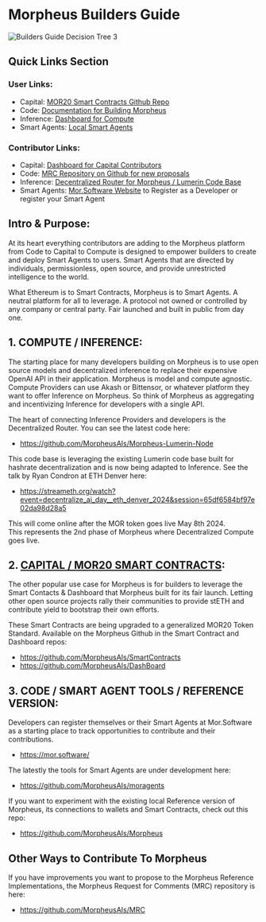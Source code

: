 # Morpheus Builders Guide
![Builders Guide Decision Tree 3](https://github.com/MorpheusAIs/Docs/assets/1563345/466ec65d-37c8-4ba1-bdd8-831886aac995)

## Quick Links Section

### User Links:
- Capital: [MOR20 Smart Contracts Github Repo](https://github.com/MorpheusAIs/MOR20)
- Code: [Documentation for Building Morpheus](https://github.com/MorpheusAIs/Docs)
- Inference: [Dashboard for Compute](https://github.com/MorpheusAIs/DashBoard)
- Smart Agents: [Local Smart Agents](https://github.com/MorpheusAIs/Docs/blob/main/README.md)

### Contributor Links:
- Capital: [Dashboard for Capital Contributors](https://dashboard.mor.org/#/mainnet/capital)
- Code: [MRC Repository on Github for new proposals](https://github.com/MorpheusAIs/MRC)
- Inference: [Decentralized Router for Morpheus / Lumerin Code Base](https://github.com/MorpheusAIs/Morpheus-Lumerin-Node) 
- Smart Agents: [Mor.Software Website](https://mor.software/) to Register as a Developer or register your Smart Agent

## Intro & Purpose:
At its heart everything contributors are adding to the Morpheus platform from Code to Capital to Compute is designed to empower builders to create and deploy Smart Agents to users. Smart Agents that are directed by individuals, permissionless, open source, and provide unrestricted intelligence to the world.

What Ethereum is to Smart Contracts, Morpheus is to Smart Agents. A neutral platform for all to leverage. A protocol not owned or controlled by any company or central party. Fair launched and built in public from day one.

## 1. COMPUTE / INFERENCE:
The starting place for many developers building on Morpheus is to use open source models and decentralized inference to replace their expensive OpenAI API in their application. Morpheus is model and compute agnostic. Compute Providers can use Akash or Bittensor, or whatever platform they want to offer Inference on Morpheus. So think of Morpheus as aggregating and incentivizing Inference for developers with a single API.

The heart of connecting Inference Providers and developers is the Decentralized Router. You can see the latest code here: 
- https://github.com/MorpheusAIs/Morpheus-Lumerin-Node

This code base is leveraging the existing Lumerin code base built for hashrate decentralization and is now being adapted to Inference. See the talk by Ryan Condron at ETH Denver here: 

- https://streameth.org/watch?event=decentralize_ai_day__eth_denver_2024&session=65df6584bf97e02da98d28a5

This will come online after the MOR token goes live May 8th 2024.  
This represents the 2nd phase of Morpheus where Decentralized Compute goes live.

## 2. [CAPITAL / MOR20 SMART CONTRACTS](https://www.mor20.org/):
The other popular use case for Morpheus is for builders to leverage the Smart Contacts & Dashboard that Morpheus built for its fair launch. Letting other open source projects rally their communities to provide stETH and contribute yield to bootstrap their own efforts.

These Smart Contracts are being upgraded to a generalized MOR20 Token Standard.
Available on the Morpheus Github in the Smart Contract and Dashboard repos:
- https://github.com/MorpheusAIs/SmartContracts
- https://github.com/MorpheusAIs/DashBoard

## 3. CODE / SMART AGENT TOOLS / REFERENCE VERSION:
Developers can register themselves or their Smart Agents at Mor.Software as a starting place to track opportunities to contribute and their contributions.
- https://mor.software/

The latestly the tools for Smart Agents are under development here:
- https://github.com/MorpheusAIs/moragents 

If you want to experiment with the existing local Reference version of Morpheus, its connections to wallets and Smart Contracts, check out this repo: 
- https://github.com/MorpheusAIs/Morpheus 

## Other Ways to Contribute To Morpheus
If you have improvements you want to propose to the Morpheus Reference Implementations, the Morpheus Request for Comments (MRC) repository is here:
- https://github.com/MorpheusAIs/MRC
